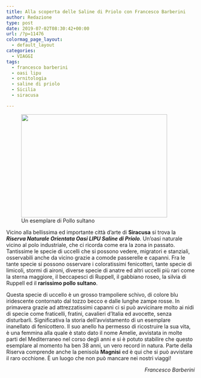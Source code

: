 ```yaml
---
title: Alla scoperta delle Saline di Priolo con Francesco Barberini
author: Redazione
type: post
date: 2019-07-02T08:30:42+00:00
url: /?p=11476
colormag_page_layout:
  - default_layout
categories:
  - VIAGGI
tags:
  - francesco barberini
  - oasi lipu
  - ornitologia
  - saline di priolo
  - Sicilia
  - siracusa

---
```

<figure id="attachment_11478" aria-describedby="caption-attachment-11478" style="width: 390px" class="wp-caption alignleft"><img decoding="async" loading="lazy" class="wp-image-11478" src="https://progressonline.it/wp-content/uploads/2019/07/Pollo-sultano-300x212.jpg" alt="" width="390" height="276" /><figcaption id="caption-attachment-11478" class="wp-caption-text">Un esemplare di Pollo sultano</figcaption></figure>

Vicino alla bellissima ed importante città d’arte di **Siracusa** si trova la _**Riserva Naturale Orientata Oasi LIPU Saline di Priolo**_. Un’oasi naturale vicino al polo industriale, che ci ricorda come era la zona in passato. Tantissime le specie di uccelli che si possono vedere, migratori e stanziali, osservabili anche da vicino grazie a comode passerelle e capanni. Fra le tante specie si possono osservare i coloratissimi fenicotteri, tante specie di limicoli, stormi di aironi, diverse specie di anatre ed altri uccelli più rari come la sterna maggiore, il beccapesci di Ruppell, il gabbiano roseo, la silvia di Ruppell ed il **rarissimo pollo sultano**.

Questa specie di uccello è un grosso trampoliere schivo, di colore blu iridescente contornato dal tozzo becco e dalle lunghe zampe rosse. In primavera grazie ad attrezzatissimi capanni ci si può avvicinare molto ai nidi di specie come fraticelli, fratini, cavalieri d’Italia ed avocette, senza disturbarli. Significativa la storia dell’avvistamento di un esemplare inanellato di fenicottero. Il suo anello ha permesso di ricostruire la sua vita, è una femmina alla quale è stato dato il nome Amelie, avvistata in molte parti del Mediterraneo nel corso degli anni e si è potuto stabilire che questo esemplare al momento ha ben 38 anni, un vero record in natura. Parte della Riserva comprende anche la penisola **Magnisi** ed è qui che si può avvistare il raro occhione. È un luogo che non può mancare nei nostri viaggi!

<p style="text-align: right;">
  <em>Francesco Barberini</em>
</p>